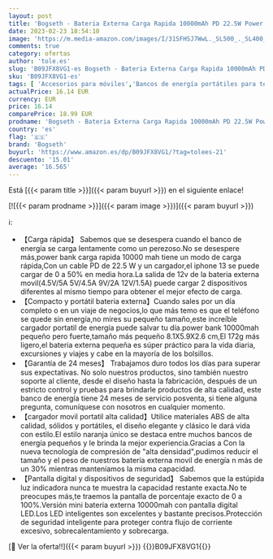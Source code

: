 ```yaml
---
layout: post
title: 'Bogseth - Bateria Externa Carga Rapida 10000mAh PD 22.5W Power Bank con Pantalla LED Mini Bateria Externa Movil con USB C Adecuado para iPhone Samsung Xiaomi etc'
date: 2023-02-23 18:54:10
image: 'https://m.media-amazon.com/images/I/31SFHSJ7WwL._SL500_._SL400_.jpg'
comments: true
category: ofertas
author: 'tole.es'
slug: 'B09JFX8VG1-es Bogseth - Bateria Externa Carga Rapida 10000mAh PD 22.5W...'
sku: 'B09JFX8VG1-es'
tags: [ 'Accesorios para móviles','Bancos de energía portátiles para teléfonos móviles','Cargadores para móviles','Comunicación móvil y accesorios','Electrónica','bogseth','iphone','🇪🇸', ]
actualPrice: 16.14 EUR
currency: EUR
price: 16.14
comparePrice: 18.99 EUR
prodname: 'Bogseth - Bateria Externa Carga Rapida 10000mAh PD 22.5W Power Bank con Pantalla LED Mini Bateria Externa Movil con USB C Adecuado para iPhone Samsung Xiaomi etc'
country: 'es'
flag: '🇪🇸'
brand: 'Bogseth'
buyurl: 'https://www.amazon.es/dp/B09JFX8VG1/?tag=tolees-21'
descuento: '15.01'
average: '16.565'
---
```


Está [{{< param title >}}]({{< param buyurl >}}) en el siguiente enlace!

[![{{< param prodname >}}]({{< param image >}})]({{< param buyurl >}})

ℹ️:

- 【Carga rápida】 Sabemos que se desespera cuando el banco de energía se carga lentamente como un perezoso.No se desespere más,power bank carga rapida 10000 mah tiene un modo de carga rápida,Con un cable PD de 22.5 W y un cargador,el iphone 13 se puede cargar de 0 a 50% en media hora.La salida de 12v de la bateria externa movil(4.5V/5A 5V/4.5A 9V/2A 12V/1.5A) puede cargar 2 dispositivos diferentes al mismo tiempo para obtener el mejor efecto de carga.
- 【Compacto y portátil bateria externa】Cuando sales por un día completo o en un viaje de negocios,lo que más temo es que el teléfono se quede sin energía,no mires su pequeño tamaño,este increíble cargador portatil de energía puede salvar tu día.power bank 10000mah pequeño pero fuerte,tamaño más pequeño 8.1X5.9X2.6 cm,El 172g más ligero,el bateria externa pequeña es súper práctico para la vida diaria, excursiones y viajes y cabe en la mayoría de los bolsillos.
- 【Garantía de 24 meses】 Trabajamos duro todos los días para superar sus expectativas. No solo nuestros productos, sino también nuestro soporte al cliente, desde el diseño hasta la fabricación, después de un estricto control y pruebas para brindarle productos de alta calidad, este banco de energía tiene 24 meses de servicio posventa, si tiene alguna pregunta, comuníquese con nosotros en cualquier momento.
- 【cargador movil portatil alta calidad】Utilice materiales ABS de alta calidad, sólidos y portátiles, el diseño elegante y clásico le dará vida con estilo.El estilo naranja único se destaca entre muchos bancos de energía pequeños y le brinda la mejor experiencia.Gracias a Con la nueva tecnología de compresión de "alta densidad",pudimos reducir el tamaño y el peso de nuestros batería externa movil de energía n más de un 30% mientras manteníamos la misma capacidad.
- 【Pantalla digital y dispositivos de seguridad】 Sabemos que la estúpida luz indicadora nunca te muestra la capacidad restante exacta.No te preocupes más,te traemos la pantalla de porcentaje exacto de 0 a 100%.Versión mini bateria externa 10000mah con pantalla digital LED.Los LED inteligentes son excelentes y bastante precisos.Protección de seguridad inteligente para proteger contra flujo de corriente excesivo, sobrecalentamiento y sobrecarga.

[🛒 Ver la oferta!!]({{< param buyurl >}})
{{<world>}}B09JFX8VG1{{</world>}}
